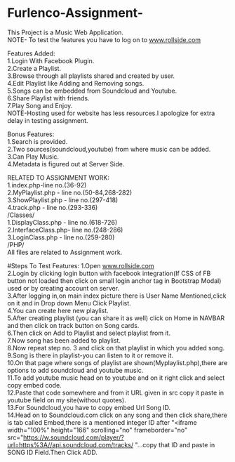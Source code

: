 # Furlenco-Assignment-
This Project is a Music Web Application.<br />
NOTE- To test the features you have to log on to www.rollside.com<br />

Features Added:<br />
1.Login With Facebook Plugin.<br />
2.Create a Playlist.<br />
3.Browse through all playlists shared and created by user.<br />
4.Edit Playlist like Adding and Removing songs.<br />
5.Songs can be embedded from Soundcloud and Youtube.<br />
6.Share Playlist with friends.<br />
7.Play Song and Enjoy.<br />
NOTE-Hosting used for website has less resources.I apologize for extra delay in testing assignment.<br />

Bonus Features:<br />
1.Search is provided.<br />
2.Two sources(soundcloud,youtube) from where music can be added.<br />
3.Can Play Music.<br />
4.Metadata is figured out at Server Side.<br />

RELATED TO ASSIGNMENT WORK:<br />
1.index.php-line no.(36-92)<br />
2.MyPlaylist.php - line no.(50-84,268-282)<br />
3.ShowPlaylist.php - line no.(297-418)<br />
4.track.php - line no.(293-336)<br />
/Classes/<br />
1.DisplayClass.php - line no.(618-726)<br />
2.InterfaceClass.php- line no.(248-286)<br />
3.LoginClass.php - line no.(259-280)<br />
/PHP/<br />
All files are related to Assignment work.<br />

#Steps To Test Features:
1.Open www.rollside.com<br />
2.Login by clicking login button with facebook integration(If CSS of FB button not loaded then click on small login anchor tag in Bootstrap Modal) used or by creating account on server.<br />
3.After logging in,on main index picture there is User Name Mentioned,click on it and in Drop down Menu Click Playlist.<br />
4.You can create here new playlist.<br />
5.After creating playlist (you can share it as well) click on Home in NAVBAR and then click on track button on Song cards.<br />
6.Then click on Add to Playlist and select playlist from it.<br />
7.Now song has been added to playlist.<br />
8.Now repeat step no. 3 and click on that playlist in which you added song.<br />
9.Song is there in playlist-you can listen to it or remove it.<br />
10.On that page where songs of playlist are shown(Myplaylist.php),there are options to add soundcloud and youtube music.<br />
11.To add youtube music head on to youtube and on it right click and select copy embed code.<br />
12.Paste that code somewhere and from it URL given in src copy it paste in youtube field on my site(without quotes).<br /> 
13.For Soundcloud,you have to copy embed Url Song ID.<br />
14.Head on to Soundcloud.com click on any song and then click share,there is tab called Embed,there is a mentioned integer ID after
"<iframe width="100%" height="166" scrolling="no" frameborder="no" src="https://w.soundcloud.com/player/?url=https%3A//api.soundcloud.com/tracks/ "...copy that ID and paste in SONG ID Field.Then Click ADD.


